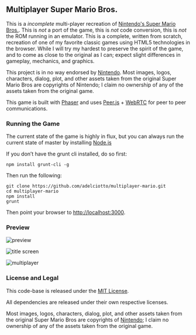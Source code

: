 ## Multiplayer Super Mario Bros.

This is a *incomplete* multi-player recreation of [Nintendo's Super Mario Bros.](http://en.wikipedia.org/wiki/Super_Mario_Bros).
This is _not_ a port of the game, this is _not_ code conversion, this is _not_ the ROM running in an emulator. This is
a complete, written from scratch, recreation of one of my favorite classic games using HTML5 technologies in the browser. While I
will try my hardest to preserve the spirit of the game, and to come as close to the original as I can; expect slight
differences in gameplay, mechanics, and graphics.

This project is in no way endorsed by [Nintendo](http://www.nintendo.com/). Most images, logos, characters, dialog,
plot, and other assets taken from the original Super Mario Bros are copyrights of Nintendo; I claim no ownership of
any of the assets taken from the original game.

This game is built with [Phaser](http://phaser.io) and uses [Peer.js](http://peerjs.com/) + [WebRTC]() for peer to peer communications.

### Running the Game

The current state of the game is highly in flux, but you can always run the current state of master by installing
[Node.js](http://nodejs.org)

If you don’t have the grunt cli installed, do so first:

```shell
npm install grunt-cli -g
```

Then run the following:

```shell
git clone https://github.com/adelciotto/multiplayer-mario.git
cd multiplayer-mario
npm install
grunt
```

Then point your browser to [http://localhost:3000](http://localhost:3000).

### Preview

![preview](http://imgur.com/gkeQuZG.gif)

![title screen](http://imgur.com/v2fd8Ni.gif)

![multiplayer](http://imgur.com/e5Jheqc.png)

### License and Legal

This code-base is released under the [MIT License](http://opensource.org/licenses/MIT).

All dependencies are released under their own respective licenses.

Most images, logos, characters, dialog, plot, and other assets taken from the original Super Mario Bros
are copyrights of [Nintendo](http://www.nintendo.com/); I claim no ownership of any of the assets taken from the original game.
